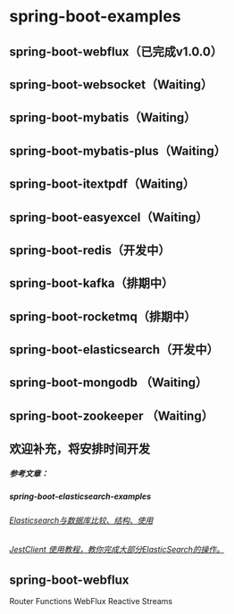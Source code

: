 # spring-boot-examples
## spring-boot-webflux（已完成v1.0.0）
## spring-boot-websocket（Waiting）
## spring-boot-mybatis（Waiting）
## spring-boot-mybatis-plus（Waiting）
## spring-boot-itextpdf（Waiting）
## spring-boot-easyexcel（Waiting）
## spring-boot-redis（开发中）
## spring-boot-kafka（排期中）
## spring-boot-rocketmq（排期中）
## spring-boot-elasticsearch（开发中）
## spring-boot-mongodb （Waiting）
## spring-boot-zookeeper （Waiting）
## 欢迎补充，将安排时间开发
##### 参考文章：
##### spring-boot-elasticsearch-examples
###### <a href="https://blog.csdn.net/qq_37171353/article/details/95468021">Elasticsearch与数据库比较、结构、使用</a>
###### <a href="https://www.cnblogs.com/enenen/p/9122053.html">JestClient 使用教程，教你完成大部分ElasticSearch的操作。</a>

## spring-boot-webflux
Router Functions
WebFlux
Reactive Streams
